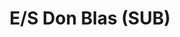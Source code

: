 ---
title: "E/S Don Blas (SUB)"
url: /parroquia-san-antonio-de-los-altos/e-s-don-blas-sub/
shop: general
---